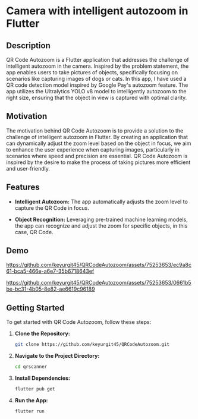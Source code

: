 
# Camera with intelligent autozoom in Flutter

## Description

QR Code Autozoom is a Flutter application that addresses the challenge of intelligent autozoom in the camera. Inspired by the problem statement, the app enables users to take pictures of objects, specifically focusing on scenarios like capturing images of dogs or cats. In this app, I have used a QR code detection model inspired by Google Pay's autozoom feature. The app utilizes the Ultralytics YOLO v8 model to intelligently autozoom to the right size, ensuring that the object in view is captured with optimal clarity.

## Motivation

The motivation behind QR Code Autozoom is to provide a solution to the challenge of intelligent autozoom in Flutter. By creating an application that can dynamically adjust the zoom level based on the object in focus, we aim to enhance the user experience when capturing images, particularly in scenarios where speed and precision are essential. QR Code Autozoom is inspired by the desire to make the process of taking pictures more efficient and user-friendly.

## Features

- **Intelligent Autozoom:** The app automatically adjusts the zoom level to capture the QR Code in focus.
  
- **Object Recognition:** Leveraging pre-trained machine learning models, the app can recognize and adjust the zoom for specific objects, in this case, QR Code.

## Demo

https://github.com/keyurgit45/QRCodeAutozoom/assets/75253653/ec9a8c61-bca5-466e-a6e7-35b6718643ef

https://github.com/keyurgit45/QRCodeAutozoom/assets/75253653/0661b5be-bc31-4b05-8e82-ae6619c96189

## Getting Started

To get started with QR Code Autozoom, follow these steps:

1. **Clone the Repository:**
   ```bash
   git clone https://github.com/keyurgit45/QRCodeAutozoom.git
   ```

2. **Navigate to the Project Directory:**
   ```bash
   cd qrscanner
   ```

3. **Install Dependencies:**
   ```bash
   flutter pub get
   ```

4. **Run the App:**
   ```bash
   flutter run
   ```
